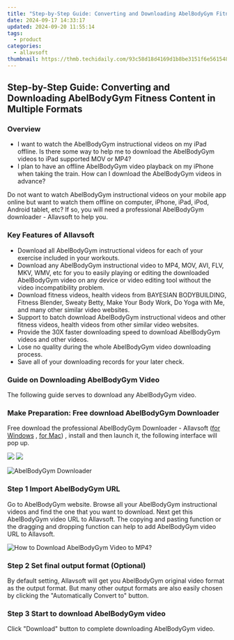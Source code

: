 ```yaml
---
title: "Step-by-Step Guide: Converting and Downloading AbelBodyGym Fitness Content in Multiple Formats"
date: 2024-09-17 14:33:17
updated: 2024-09-20 11:55:14
tags:
  - product
categories:
  - allavsoft
thumbnail: https://thmb.techidaily.com/93c58d18d4169d1b8be3151f6e561548c6b0c37eb736f1516830c78d9ab2d4d1.jpg
---
```


## Step-by-Step Guide: Converting and Downloading AbelBodyGym Fitness Content in Multiple Formats

### Overview

* I want to watch the AbelBodyGym instructional videos on my iPad offline. Is there some way to help me to download the AbelBodyGym videos to iPad supported MOV or MP4?
* I plan to have an offline AbelBodyGym video playback on my iPhone when taking the train. How can I download the AbelBodyGym videos in advance?

Do not want to watch AbelBodyGym instructional videos on your mobile app online but want to watch them offline on computer, iPhone, iPad, iPod, Android tablet, etc? If so, you will need a professional AbelBodyGym downloader - Allavsoft to help you.

### Key Features of Allavsoft

* Download all AbelBodyGym instructional videos for each of your exercise included in your workouts.
* Download any AbelBodyGym instructional video to MP4, MOV, AVI, FLV, MKV, WMV, etc for you to easily playing or editing the downloaded AbelBodyGym video on any device or video editing tool without the video incompatibility problem.
* Download fitness videos, health videos from BAYESIAN BODYBUILDING, Fitness Blender, Sweaty Betty, Make Your Body Work, Do Yoga with Me, and many other similar video websites.
* Support to batch download AbelBodyGym instructional videos and other fitness videos, health videos from other similar video websites.
* Provide the 30X faster downloading speed to download AbelBodyGym videos and other videos.
* Lose no quality during the whole AbelBodyGym video downloading process.
* Save all of your downloading records for your later check.

### Guide on Downloading AbelBodyGym Video

The following guide serves to download any AbelBodyGym video.

### Make Preparation: Free download AbelBodyGym Downloader

Free download the professional AbelBodyGym Downloader - Allavsoft ([for Windows](https://tools.techidaily.com/allavsoft/products/) , [for Mac](https://tools.techidaily.com/allavsoft/products/)) , install and then launch it, the following interface will pop up.

[![](https://www.allavsoft.com/how-to/../images/how-to/free-download-win.jpg)](https://tools.techidaily.com/allavsoft/products/) [![](https://www.allavsoft.com/how-to/../images/how-to/free-download-mac.jpg)](https://tools.techidaily.com/allavsoft/products/)

![AbelBodyGym Downloader](https://www.allavsoft.com/how-to/../images/allavsoft/screen-shot-600.jpg)

### Step 1 Import AbelBodyGym URL

Go to AbelBodyGym website. Browse all your AbelBodyGym instructional videos and find the one that you want to download. Next get this AbelBodyGym video URL to Allavsoft. The copying and pasting function or the dragging and dropping function can help to add AbelBodyGym video URL to Allavsoft.

![How to Download AbelBodyGym Video to MP4?](https://www.allavsoft.com/how-to/../images/how-to/download-rtmp-video/download-rtmp-video.jpg)

### Step 2 Set final output format (Optional)

By default setting, Allavsoft will get you AbelBodyGym original video format as the output format. But many other output formats are also easily chosen by clicking the "Automatically Convert to" button.

### Step 3 Start to download AbelBodyGym video

Click "Download" button to complete downloading AbelBodyGym video.

<ins class="adsbygoogle"
     style="display:block"
     data-ad-format="autorelaxed"
     data-ad-client="ca-pub-7571918770474297"
     data-ad-slot="1223367746"></ins>



<ins class="adsbygoogle"
     style="display:block"
     data-ad-client="ca-pub-7571918770474297"
     data-ad-slot="8358498916"
     data-ad-format="auto"
     data-full-width-responsive="true"></ins>
